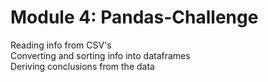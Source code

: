 # Module 4: Pandas-Challenge
Reading info from CSV's  
Converting and sorting info into dataframes  
Deriving conclusions from the data
